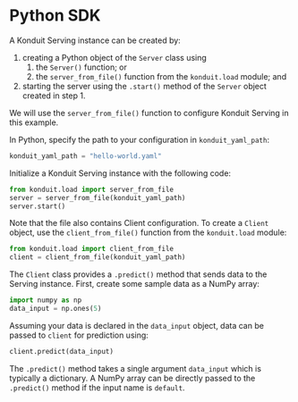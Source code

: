 # Python SDK

A Konduit Serving instance can be created by: 

1. creating a Python object of the `Server` class using 
   1. the `Server()` function; or 
   2. the `server_from_file()` function from the `konduit.load` module; and 
2. starting the server using the `.start()` method of the `Server` object created in step 1. 

We will use the `server_from_file()` function to configure Konduit Serving in this example.

In Python, specify the path to your configuration in `konduit_yaml_path`: 

```python
konduit_yaml_path = "hello-world.yaml"
```

Initialize a Konduit Serving instance with the following code: 

```python
from konduit.load import server_from_file 
server = server_from_file(konduit_yaml_path)
server.start()
```

Note that the file also contains Client configuration. To create a `Client` object, use the `client_from_file()` function from the `konduit.load` module:

```python
from konduit.load import client_from_file 
client = client_from_file(konduit_yaml_path)
```

The `Client` class provides a `.predict()` method that sends data to the Serving instance. First, create some sample data as a NumPy array:

```python
import numpy as np 
data_input = np.ones(5)
```

Assuming your data is declared in the `data_input` object, data can be passed to `client` for prediction using:

```python
client.predict(data_input)
```

The `.predict()` method takes a single argument `data_input` which is typically a dictionary. A NumPy array can be directly passed to the `.predict()` method if the input name is `default`.

